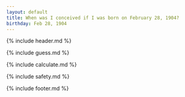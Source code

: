 ```yaml
---
layout: default
title: When was I conceived if I was born on February 28, 1904?
birthday: Feb 28, 1904
---
```


{% include header.md %}

{% include guess.md %}

{% include calculate.md %}

{% include safety.md %}

{% include footer.md %}



